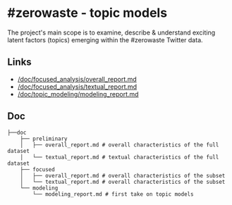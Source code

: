 # #zerowaste - topic models

The project's main scope is to examine, describe & understand exciting latent factors (topics) emerging within the #zerowaste Twitter data.

## Links

 * [/doc/focused_analysis/overall_report.md](/doc/focused_analysis/overall_report.md)
 * [/doc/focused_analysis/textual_report.md](/doc/focused_analysis/textual_report.md)
 * [/doc/topic_modeling/modeling_report.md](/doc/focused_analysis/modeling_report.md)

## Doc

```
├──doc
    ├── preliminary
    │   ├── overall_report.md # overall characteristics of the full dataset
    │   └── textual_report.md # textual characteristics of the full dataset
    ├── focused
    │   ├── overall_report.md # overall characteristics of the subset
    │   └── textual_report.md # overall characteristics of the subset
    └── modeling
        └── modeling_report.md # first take on topic models
```
